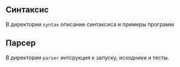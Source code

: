 ## Синтаксис
В директории `syntax` описание синтаксиса и примеры программ

## Парсер
В директории `parser` интсрукция к запуску, исходники и тесты.
